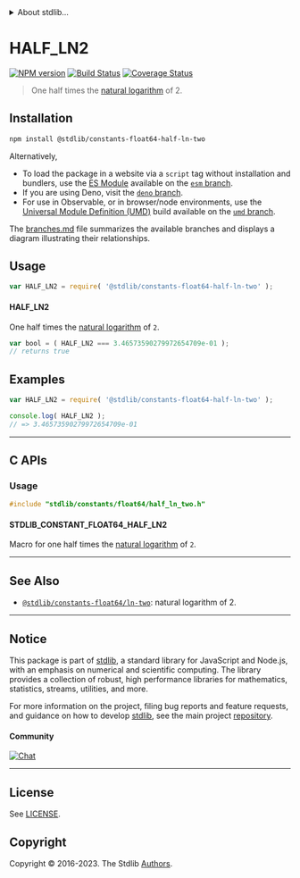 <!--

@license Apache-2.0

Copyright (c) 2018 The Stdlib Authors.

Licensed under the Apache License, Version 2.0 (the "License");
you may not use this file except in compliance with the License.
You may obtain a copy of the License at

   http://www.apache.org/licenses/LICENSE-2.0

Unless required by applicable law or agreed to in writing, software
distributed under the License is distributed on an "AS IS" BASIS,
WITHOUT WARRANTIES OR CONDITIONS OF ANY KIND, either express or implied.
See the License for the specific language governing permissions and
limitations under the License.

-->


<details>
  <summary>
    About stdlib...
  </summary>
  <p>We believe in a future in which the web is a preferred environment for numerical computation. To help realize this future, we've built stdlib. stdlib is a standard library, with an emphasis on numerical and scientific computation, written in JavaScript (and C) for execution in browsers and in Node.js.</p>
  <p>The library is fully decomposable, being architected in such a way that you can swap out and mix and match APIs and functionality to cater to your exact preferences and use cases.</p>
  <p>When you use stdlib, you can be absolutely certain that you are using the most thorough, rigorous, well-written, studied, documented, tested, measured, and high-quality code out there.</p>
  <p>To join us in bringing numerical computing to the web, get started by checking us out on <a href="https://github.com/stdlib-js/stdlib">GitHub</a>, and please consider <a href="https://opencollective.com/stdlib">financially supporting stdlib</a>. We greatly appreciate your continued support!</p>
</details>

# HALF_LN2

[![NPM version][npm-image]][npm-url] [![Build Status][test-image]][test-url] [![Coverage Status][coverage-image]][coverage-url] <!-- [![dependencies][dependencies-image]][dependencies-url] -->

> One half times the [natural logarithm][@stdlib/math/base/special/ln] of 2.

<section class="installation">

## Installation

```bash
npm install @stdlib/constants-float64-half-ln-two
```

Alternatively,

-   To load the package in a website via a `script` tag without installation and bundlers, use the [ES Module][es-module] available on the [`esm` branch][esm-url].
-   If you are using Deno, visit the [`deno` branch][deno-url].
-   For use in Observable, or in browser/node environments, use the [Universal Module Definition (UMD)][umd] build available on the [`umd` branch][umd-url].

The [branches.md][branches-url] file summarizes the available branches and displays a diagram illustrating their relationships.

</section>

<section class="usage">

## Usage

```javascript
var HALF_LN2 = require( '@stdlib/constants-float64-half-ln-two' );
```

#### HALF_LN2

One half times the [natural logarithm][@stdlib/math/base/special/ln] of `2`.

```javascript
var bool = ( HALF_LN2 === 3.46573590279972654709e-01 );
// returns true
```

</section>

<!-- /.usage -->

<section class="examples">

## Examples

<!-- TODO: better example -->

<!-- eslint no-undef: "error" -->

```javascript
var HALF_LN2 = require( '@stdlib/constants-float64-half-ln-two' );

console.log( HALF_LN2 );
// => 3.46573590279972654709e-01
```

</section>

<!-- /.examples -->

<!-- C interface documentation. -->

* * *

<section class="c">

## C APIs

<!-- Section to include introductory text. Make sure to keep an empty line after the intro `section` element and another before the `/section` close. -->

<section class="intro">

</section>

<!-- /.intro -->

<!-- C usage documentation. -->

<section class="usage">

### Usage

```c
#include "stdlib/constants/float64/half_ln_two.h"
```

#### STDLIB_CONSTANT_FLOAT64_HALF_LN2

Macro for one half times the [natural logarithm][@stdlib/math/base/special/ln] of `2`.

</section>

<!-- /.usage -->

<!-- C API usage notes. Make sure to keep an empty line after the `section` element and another before the `/section` close. -->

<section class="notes">

</section>

<!-- /.notes -->

<!-- C API usage examples. -->

<section class="examples">

</section>

<!-- /.examples -->

</section>

<!-- /.c -->

<!-- Section for related `stdlib` packages. Do not manually edit this section, as it is automatically populated. -->

<section class="related">

* * *

## See Also

-   <span class="package-name">[`@stdlib/constants-float64/ln-two`][@stdlib/constants/float64/ln-two]</span><span class="delimiter">: </span><span class="description">natural logarithm of 2.</span>

</section>

<!-- /.related -->

<!-- Section for all links. Make sure to keep an empty line after the `section` element and another before the `/section` close. -->


<section class="main-repo" >

* * *

## Notice

This package is part of [stdlib][stdlib], a standard library for JavaScript and Node.js, with an emphasis on numerical and scientific computing. The library provides a collection of robust, high performance libraries for mathematics, statistics, streams, utilities, and more.

For more information on the project, filing bug reports and feature requests, and guidance on how to develop [stdlib][stdlib], see the main project [repository][stdlib].

#### Community

[![Chat][chat-image]][chat-url]

---

## License

See [LICENSE][stdlib-license].


## Copyright

Copyright &copy; 2016-2023. The Stdlib [Authors][stdlib-authors].

</section>

<!-- /.stdlib -->

<!-- Section for all links. Make sure to keep an empty line after the `section` element and another before the `/section` close. -->

<section class="links">

[npm-image]: http://img.shields.io/npm/v/@stdlib/constants-float64-half-ln-two.svg
[npm-url]: https://npmjs.org/package/@stdlib/constants-float64-half-ln-two

[test-image]: https://github.com/stdlib-js/constants-float64-half-ln-two/actions/workflows/test.yml/badge.svg?branch=v0.1.0
[test-url]: https://github.com/stdlib-js/constants-float64-half-ln-two/actions/workflows/test.yml?query=branch:v0.1.0

[coverage-image]: https://img.shields.io/codecov/c/github/stdlib-js/constants-float64-half-ln-two/main.svg
[coverage-url]: https://codecov.io/github/stdlib-js/constants-float64-half-ln-two?branch=main

<!--

[dependencies-image]: https://img.shields.io/david/stdlib-js/constants-float64-half-ln-two.svg
[dependencies-url]: https://david-dm.org/stdlib-js/constants-float64-half-ln-two/main

-->

[chat-image]: https://img.shields.io/gitter/room/stdlib-js/stdlib.svg
[chat-url]: https://app.gitter.im/#/room/#stdlib-js_stdlib:gitter.im

[stdlib]: https://github.com/stdlib-js/stdlib

[stdlib-authors]: https://github.com/stdlib-js/stdlib/graphs/contributors

[umd]: https://github.com/umdjs/umd
[es-module]: https://developer.mozilla.org/en-US/docs/Web/JavaScript/Guide/Modules

[deno-url]: https://github.com/stdlib-js/constants-float64-half-ln-two/tree/deno
[umd-url]: https://github.com/stdlib-js/constants-float64-half-ln-two/tree/umd
[esm-url]: https://github.com/stdlib-js/constants-float64-half-ln-two/tree/esm
[branches-url]: https://github.com/stdlib-js/constants-float64-half-ln-two/blob/main/branches.md

[stdlib-license]: https://raw.githubusercontent.com/stdlib-js/constants-float64-half-ln-two/main/LICENSE

[@stdlib/math/base/special/ln]: https://github.com/stdlib-js/math-base-special-ln

<!-- <related-links> -->

[@stdlib/constants/float64/ln-two]: https://github.com/stdlib-js/constants-float64-ln-two

<!-- </related-links> -->

</section>

<!-- /.links -->

